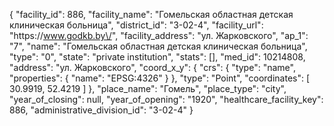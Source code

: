 {
    "facility_id": 886,
    "facility_name": "Гомельская областная детская клиническая больница",
    "district_id": "3-02-4",
    "facility_url": "https:\/\/www.godkb.by\/",
    "facility_address": "ул. Жарковского",
    "ap_1": "7",
    "name": "Гомельская областная детская клиническая больница",
    "type": "0",
    "state": "private institution",
    "stats": [],
    "med_id": 10214808,
    "address": "ул. Жарковского",
    "coord_x_y": {
        "crs": {
            "type": "name",
            "properties": {
                "name": "EPSG:4326"
            }
        },
        "type": "Point",
        "coordinates": [
            30.9919,
            52.4219
        ]
    },
    "place_name": "Гомель",
    "place_type": "city",
    "year_of_closing": null,
    "year_of_opening": "1920",
    "healthcare_facility_key": 886,
    "administrative_division_id": "3-02-4"
}